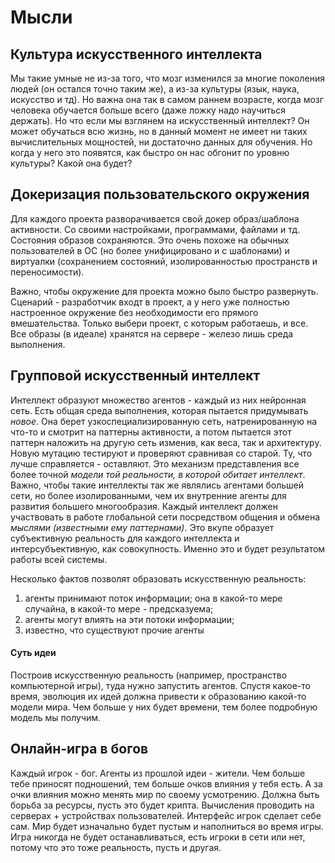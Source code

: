 # Мысли

## Культура искусственного интеллекта

Мы такие умные не из-за того, что мозг изменился за многие поколения людей (он остался точно таким же), а из-за культуры (язык, наука, искусство и тд). Но важна она так в самом раннем возрасте, когда мозг человека обучается больше всего (даже ложку надо научиться держать). Но что если мы взглянем на искусственный интеллект? Он может обучаться всю жизнь, но в данный момент не имеет ни таких вычислительных мощностей, ни достаточно данных для обучения. Но когда у него это появятся, как быстро он нас обгонит по уровню культуры? Какой она будет?

## Докеризация пользовательского окружения

Для каждого проекта разворачивается свой докер образ/шаблона активности. Со своими настройками, программами, файлами и тд. Состояния образов сохраняются. Это очень похоже на обычных пользователей в ОС (но более унифицировано и с шаблонами) и виртуалки (сохранением состояний, изолированностью пространств и переносимости).

Важно, чтобы окружение для проекта можно было быстро развернуть. Сценарий - разработчик входт в проект, а у него уже полностью настроенное окружение без необходимости его прямого вмешательства. Только выбери проект, с которым работаешь, и все. Все образы (в идеале) хранятся на сервере - железо лишь среда выполнения.

## Групповой искусственный интеллект

Интеллект образуют множество агентов - каждый из них нейронная сеть. Есть общая среда выполнения, которая пытается придумывать _новое_. Она берет узкоспециализированную сеть, натренированную на что-то и смотрит на паттерны активности, а потом пытается этот паттерн наложить на другую сеть изменив, как веса, так и архитектуру. Новую мутацию тестируют и проверяют сравнивая со старой. Ту, что лучше справляется - оставляют. Это механизм представления все более точной _модели той реальности, в которой обитает интеллект_. Важно, чтобы такие интеллекты так же являлись агентами большей сети, но более изолированными, чем их внутренние агенты для развития большего многообразия. Каждый интеллект должен участвовать в работе глобальной сети посредством общения и обмена _мыслями (известными ему паттернами)_. Это вкупе образует субъективную реальность для каждого интеллекта и интерсубъективную, как совокупность. Именно это и будет результатом работы всей системы.  

Несколько фактов позволят образовать искусственную реальность:

1. агенты принимают поток информации; она в какой-то мере случайна, в какой-то мере - предсказуема;
2. агенты могут влиять на эти потоки информации;
3. известно, что существуют прочие агенты

#### Суть идеи 

Построив искусственную реальность (например, пространство компьютерной игры), туда нужно запустить агентов. Спустя какое-то время, эволюция их идей должна привести к образованию какой-то модели мира. Чем больше у них будет времени, тем более подробную модель мы получим.

## Онлайн-игра в богов

Каждый игрок - бог. Агенты из прошлой идеи - жители. Чем больше тебе приносят подношений, тем больше очков влияния у тебя есть. А за очки влияния можно менять мир  по своему усмотрению. Должна быть борьба за ресурсы, пусть это будет крипта. Вычисления проводить на серверах + устройствах пользователей. Интерфейс игрок сделает себе сам. Мир будет изначально будет пустым и наполниться во время игры. Игра никогда не будет останавливаться, есть игроки в сети или нет, потому что это тоже реальность, пусть и другая. 